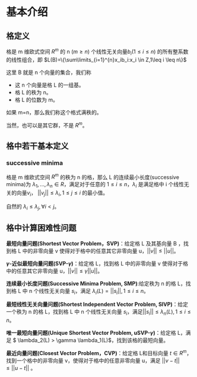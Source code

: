 # 基本介绍

## 格定义

格是 m 维欧式空间 $R^m$ 的 n ($m\geq n$) 个线性无关向量$b_i(1\leq i \leq n)$ 的所有整系数的线性组合，即
$L(B)=\{\sum\limits_{i=1}^{n}x_ib_i:x_i \in Z,1\leq i \leq n\}$

这里 B 就是 n 个向量的集合，我们称

- 这 n 个向量是格 L 的一组基。
- 格 L 的秩为 n。
- 格 L 的位数为 m。

如果 m=n，那么我们称这个格式满秩的。

当然，也可以是其它群，不是 $R^m$。

## 格中若干基本定义

### successive minima

格是 m 维欧式空间 $R^m$ 的秩为 n 的格，那么 L 的连续最小长度(successive minima)为 $\lambda_1,...,\lambda_n \in R$，满足对于任意的 $1\leq i\leq n$，$\lambda_i$ 是满足格中 i 个线性无关的向量$v_i$， $||v_j||\leq \lambda_i,1\leq j\leq i$ 的最小值。

自然的 $\lambda_i \leq \lambda_j ,\forall i <j$。

## 格中计算困难性问题

**最短向量问题(Shortest Vector Problem，SVP)**：给定格 L 及其基向量 B ，找到格 L 中的非零向量 v 使得对于格中的任意其它非零向量 u，$||v|| \leq ||u||$。

**$\gamma$-近似最短向量问题(SVP-$\gamma$)**：给定格 L，找到格 L 中的非零向量 v 使得对于格中的任意其它非零向量 u，$||v|| \leq \gamma||u||$。

**连续最小长度问题(Successive Minima Problem, SMP)**:给定秩为 n 的格 L，找到格 L 中 n 个线性无关向量 $s_i$，满足 $\lambda_i(L)=||s_i||, 1\leq i \leq n$。

**最短线性无关向量问题(Shortest Independent Vector Problem, SIVP)**：给定一个秩为 n 的格 L，找到格 L 中 n 个线性无关向量 $s_i$，满足$||s_i|| \leq \lambda_n(L), 1\leq i \leq n$。

**唯一最短向量问题(Unique Shortest Vector Problem, uSVP-$\gamma$)**：给定格 L，满足 $ \lambda_2(L) > \gamma \lambda_1(L)$，找到该格的最短向量。

**最近向量问题(Closest Vector Problem，CVP)**：给定格 L和目标向量 $t\in R^m$，找到一个格中的非零向量 v，使得对于格中的任意非零向量 u，满足 $||v-t|| \leq ||u-t||$ 。



